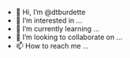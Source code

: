 - 👋 Hi, I’m @dtburdette
- 👀 I’m interested in ...
- 🌱 I’m currently learning ...
- 💞️ I’m looking to collaborate on ...
- 📫 How to reach me ...

<!---
dtburdette/dtburdette is a ✨ special ✨ repository because its `README.md` (this file) appears on your GitHub profile.
You can click the Preview link to take a look at your changes.
--->
